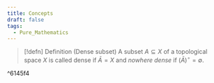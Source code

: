 ```yaml
---
title: Concepts
draft: false
tags:
  - Pure_Mathematics
---
```

>[!defn] Definition (Dense subset)
 >A subset $A\subseteq X$ of a topological space $X$ is called dense if $\bar{A}=X$ and *nowhere dense* if $(\bar{A})^\circ=\emptyset$.  

^6145f4

